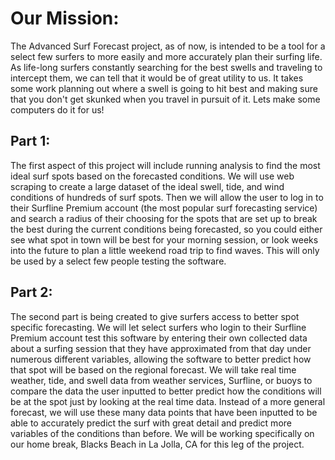 # Our Mission:

The Advanced Surf Forecast project, as of now, is intended to be a tool for a select few surfers to more easily and more accurately plan their surfing life. As life-long surfers constantly searching for the best swells and traveling to intercept them, we can tell that it would be of great utility to us. It takes some work planning out where a swell is going to hit best and making sure that you don't get skunked when you travel in pursuit of it. Lets make some computers do it for us!

## Part 1:

The first aspect of this project will include running analysis to find the most ideal surf spots based on the forecasted conditions. We will use web scraping to create a large dataset of the ideal swell, tide, and wind conditions of hundreds of surf spots. Then we will allow the user to log in to their Surfline Premium account (the most popular surf forecasting service) and search a radius of their choosing for the spots that are set up to break the best during the current conditions being forecasted, so you could either see what spot in town will be best for your morning session, or look weeks into the future to plan a little weekend road trip to find waves. This will only be used by a select few people testing the software.

## Part 2:

The second part is being created to give surfers access to better spot specific forecasting. We will let select surfers who login to their Surfline Premium account test this software by entering their own collected data about a surfing session that they have approximated from that day under numerous different variables, allowing the software to better predict how that spot will be based on the regional forecast. We will take real time weather, tide, and swell data from weather services, Surfline, or buoys to compare the data the user inputted to better predict how the conditions will be at the spot just by looking at the real time data. Instead of a more general forecast, we will use these many data points that have been inputted to be able to accurately predict the surf with great detail and predict more variables of the conditions than before. We will be working specifically on our home break, Blacks Beach in La Jolla, CA for this leg of the project.
